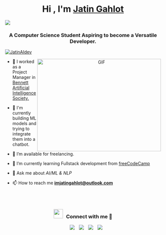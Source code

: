 <h1 align="center">Hi , I'm <a href="https://github.com/JATINGAHLOT" target="blank">
Jatin Gahlot</a></h1>
<img src="https://user-images.githubusercontent.com/73097560/115834477-dbab4500-a447-11eb-908a-139a6edaec5c.gif">
<h3 align="center">A Computer Science Student Aspiring to become a Versatile Developer.</h3>

<p align="left"></p>

<p align="left"> <a href="https://twitter.com/JatinAIdev" target="blank"><img src="https://img.shields.io/twitter/follow/JatinAIdev?logo=twitter&style=for-the-badge" alt="JatinAIdev" /></a> </p>

<a target="_blank" align="center">
  <img align="right" top="500" height="300" width="400" alt="GIF" src="https://media.giphy.com/media/SWoSkN6DxTszqIKEqv/giphy.gif">
</a>

- 🔭 I worked as a Project Manager in <a href="https://bennettai.github.io/" target="blank">Bennett Artificial Intelligence Society.</a>

- 🌱 I'm currently building ML models and trying to integrate them into a chatbot.
  
- 🤝 I’m available for freelancing.

- 🌱 I’m currently learning Fullstack development from <a href="https://github.com/freeCodeCamp/freeCodeCamp" target="blank">freeCodeCamp</a>

- 💬 Ask me about *AI/ML & NLP*

- 📫 How to reach me **imjatingahlot@outlook.com**

  <br><br>

<h3 align="center" > <img src="https://media.giphy.com/media/iY8CRBdQXODJSCERIr/giphy.gif" width="30" height="30" style="margin-right: 10px;">Connect with me 🤝 </h3>

<p align="center">

 <div align="center"  class="icons-social" style="margin-left: 10px;">
        <a style="margin-left: 10px;"  target="_blank" href="https://twitter.com/JatinAIdev/">
			<img src="https://img.icons8.com/doodle/40/000000/linkedin--v2.png"></a>
        <a style="margin-left: 10px;" target="_blank" href="https://github.com/JATINGAHLOT">
		<img src="https://img.icons8.com/doodle/40/000000/github--v1.png"></a>
				<bold></bold>
        <a style="margin-left: 10px;" target="_blank" href="https://instagram.com/jatin.gahlot_">
			<img src="https://img.icons8.com/doodle/40/000000/instagram-new--v2.png"></a>
		<a style="margin-left: 10px;" target="_blank" href="https://twitter.com/JatinAIdev">
			<img src="https://img.icons8.com/doodle/1x/twitter-squared--v2.png" ></a>
		<bold>
    </bold>
      </div>

</p>

